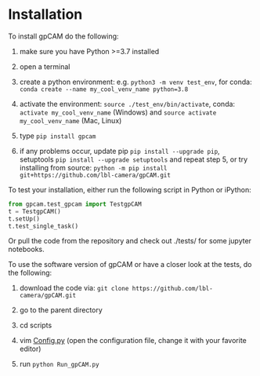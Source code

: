 # Installation

To install gpCAM do the following:

1. make sure you have Python >=3.7 installed

2. open a terminal

3. create a python environment: e.g. `python3 -m venv test_env`,
   for conda: `conda create --name my_cool_venv_name python=3.8`

4. activate the environment:
  `source ./test_env/bin/activate`,
   conda: `activate my_cool_venv_name` (Windows) and `source activate my_cool_venv_name` (Mac, Linux)

5. type `pip install gpcam` 

6. if any problems occur, update pip `pip install --upgrade pip`,
   setuptools `pip install --upgrade setuptools` and repeat step 5, 
   or try installing from source: `python -m pip install git+https://github.com/lbl-camera/gpCAM.git`

To test your installation, either run the following script in Python or iPython:

```python
from gpcam.test_gpcam import TestgpCAM
t = TestgpCAM()
t.setUp()
t.test_single_task()
```

Or pull the code from the repository and check out ./tests/ for some jupyter notebooks.

To use the software version of gpCAM or have a closer look at the tests, do the following:

1. download the code via: `git clone https://github.com/lbl-camera/gpCAM.git`

2. go to the parent directory

3. cd scripts

4. vim [Config.py](using-gpcam-as-software.md)
   (open the configuration file, change it with your favorite editor)

5. run `python Run_gpCAM.py`
